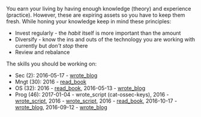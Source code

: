 You earn your living by having enough knowledge (theory) and experience
(practice). However, these are expiring assets so you have to keep them fresh.
While honing your knowledge keep in mind these principles:

* Invest regularly - the *habit* itself is more important than the amount
* Diversify - know the ins and outs of the technology you are working with
  currently but *don't stop* there
* Review and rebalance

The skills you should be working on:

* Sec (2): 2016-05-17 - [wrote_blog](https://github.com/jreisinger/blog/blob/master/posts/tcpdump.md)
* Mngt (30): 2016 - [read_book](https://en.wikipedia.org/wiki/The_Phoenix_Project_(novel))
* OS (32): 2016 - [read_book](https://www.nostarch.com/howlinuxworks2), 2016-05-13 - [wrote_blog](https://github.com/jreisinger/blog/blob/master/posts/vagrant.md)
* Prog (46): 2017-01-04 - wrote_script (cat-ossec-keys), 2016 - [wrote_script](https://github.com/skx/sysadmin-util/issues/17), 2016 - [wrote_script](https://github.com/jreisinger/checkprocs), 2016 - [read_book](https://www.intermediateperl.com/), 2016-10-17 - [wrote_blog](https://github.com/jreisinger/blog/blob/master/posts/module-build.md), 2016-09-12 - [wrote_blog](https://github.com/jreisinger/blog/blob/master/posts/finding-good-cpan-module.md)
